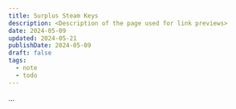 ```yaml
---
title: Surplus Steam Keys
description: <Description of the page used for link previews>
date: 2024-05-09
updated: 2024-05-21
publishDate: 2024-05-09
draft: false
tags:
  - note
  - todo
---
```


...
